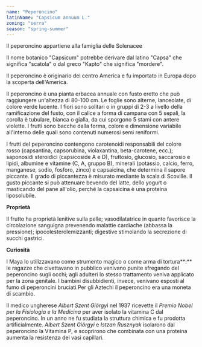 ```yaml
---
name: "Peperoncino"
latinName: "Capsicum annuum L."
zoning: "serra"
season: "spring-summer"
---
```


Il peperoncino appartiene alla famiglia delle Solenacee

Il nome botanico "Capsicum" potrebbe derivare dal latino "Capsa" che
significa "scatola" o dal greco "Kapto" che significa "mordere".

Il peperoncino è originario del centro America e fu importato in Europa
dopo la scoperta dell'America.

Il peperoncino è una pianta erbacea annuale con fusto eretto che può
raggiungere un'altezza di 80-100 cm. Le foglie sono alterne, lanceolate,
di colore verde lucente. I fiori sono solitari o in gruppi di 2-3 a
livello della ramificazione del fusto, con il calice a forma di campana
con 5 sepali, la corolla è tubulare, bianca o gialla, da cui sporgono 5
stami con antere violette. I frutti sono bacche dalla forma, colore e
dimensione variabile all'interno delle quali sono contenuti numerosi
semi reniformi.

I frutti del peperoncino contengono carotenoidi responsabili del colore
rosso (capsantina, capsorubina, violaxantina, beta-carotene, ecc.);
saponosidi steroidici (capsicoside A e D), fruttosio, glucosio,
saccarosio e lipidi, albumine e vitamine (C, A, gruppo B), minerali
(potassio, calcio, ferro, manganese, sodio, fosforo, zinco) e
capsaicina, che determina il sapore piccante. Il grado di
piccantezza è misurato mediante la scala di Scoville. Il gusto
piccante si può attenuare bevendo del latte, dello yogurt o masticando
del pane all'olio, perché la capsaicina è una proteina liposolubile.

**Proprietà**

Il frutto ha proprietà lenitive sulla pelle; vasodilatatrice in quanto
favorisce la circolazione sanguigna prevenendo malattie cardiache
(abbassa la pressione); ipocolesterolemizzanti; digestive stimolando la
secrezione di succhi gastrici.

**Curiosità**

I Maya lo utilizzavano come strumento magico o come arma di tortura**:**
le ragazze che civettavano in pubblico venivano punite sfregando del
peperoncino sugli occhi; agli adulteri lo stesso trattamento veniva
applicato per la zona genitale. I bambini disubbidienti, invece,
venivano esposti al fumo di peperoncini bruciati.Per gli Aztechi il
peperoncino era una moneta di scambio.

Il medico ungherese *Albert Szent Giörgy*i nel 1937 ricevette
il *Premio Nobel per la Fisiologia e la Medicina* per aver
isolato la vitamina C dal peperoncino. In un anno ne fu studiata la
struttura chimica e fu prodotta artificialmente. *Albert Szent
Giörgyi* e *Istzan Rusznyak* isolarono dal peperoncino la
Vitamina P, e scoprirono che combinata con una proteina aumenta la
resistenza dei vasi capillari.

